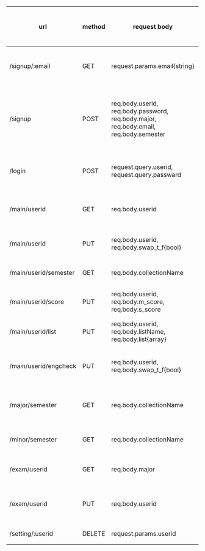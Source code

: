 | url | method | request body | description | response data type | 개발 여부 |
| --- | --- | --- | --- | --- | --- |
| /signup/:email | GET | request.params.email{string} | nodemailer 모듈로 랜덤 수 4자리 보내서 클라이언트로 4자리 전달 | {string} | O |
|  /signup | POST | req.body.userid, req.body.password, req.body.major, req.body.email, req.body.semester | 아이디 비번, 학적, 수강학기, 자격기준 점수 조건(false), 영어 졸업인증 요건,취득 학점, 전공, 교양, 이메일 기본 설정해서 회원 가입 |  |  |
| /login | POST | request.query.userid, request.query.passward | 로그인해서 접근, 자동 로그인기능 추가 | 실패시 : 404 성공시 : 리다이렉트 /main/userid |  |
| /main/userid | GET | req.body.userid | 취득 학점, 전공필수, 전공 학점, 교양 학점, 자격기준 조건 | object(array) | O |
| /main/userid | PUT | req.body.userid, req.body.swap_t_f{bool} | 영어 졸업인증 요건 true/false로 업데이트 | 리턴 없음 | O |
| /main/userid/semester | GET | req.body.collectionName | 몽고DB에 있는 timtable불러옴2019_1~2023_2 | object(array) | O |
| /main/userid/score | PUT | req.body.userid, req.body.m_score, req.body.s_score | 유저의 전체학점, 전공학점, 교양학점을 업데이트 | 리턴 없음 | O |
| /main/userid/list | PUT | req.body.userid, req.body.listName, req.body.list{array} | 유저의 전공필수, 교양필수 과목을 업데이트 | 리턴 없음 | O |
| /main/userid/engcheck | PUT | req.body.userid, req.body.swap_t_f{bool} | 유저가 영어 졸업인증 신청을 했는지 true/false로 업데이트 | 리턴 없음 | O |
| /major/semester | GET | req.body.collectionName | 몽고DB에서 timetable에 전공필수, 전공선택만 가져옴 | object(array) | O |
| /minor/semester | GET | req.body.collectionName | 몽고DB에서 timetable에 교양필수만 가져옴 | object(array) | O |
| /exam/userid | GET | req.body.major | 유저가 주간, 야간에 따라 시험 종류를 가져옴 | object(array) | O |
| /exam/userid | PUT | req.body.userid | 유저가 졸업이 가능한지 확인하는 여부 true/false로 업데이트 | 리턴 없음 | O |
| /setting/:userid | DELETE | request.params.userid | 이메일 보내고 userid 삭제 | 리턴 없음 | O |





<!-- 
| /major/semester | GET | req.user.userid(session에 담겨있음) | semester중에서 major 전필, 전선 |  |  |
| /major/need | GET | req.user.userid(session에 담겨있음) |  score collection 꺼내서 필요 전공필수 과목, 전공 학점 |  |  |
| /major | GET | req.user.userid(session에 담겨있음) | userid의 수강학기 |  |  |
| /major | PUT | req.user.userid(session에 담겨있음) | userid에 선택된 전공과목, 전공 학점이 업데이트 된다. (중복 허용X) |  |  |
| /minor/userid/semester | GET |  | semester중에서 minor 인데 c_area기준으로 카테고리 나눠서 |  |  |
| /minor/userid/need | GET |  |  score collection 꺼내서 필요 교양 카테고리, 교양 학점 |  |  |
| /minor/userid | GET |  | userid의 수강학기 |  |  |
| /minor/userid | PUT |  | userid에 선택된 교양과목, 교양 학점이 업데이트 된다. (중복 허용X) |  |  |
| /normal/userid | PUT |  | userid의 취득학점 올리기 |  |  |
| /normal/userid | GET |  | userid의 수강학기 |  |  |
| /exam/userid | GET |  | exam안에 있는 종류에 맞는 점수 |  |  |
| /exam/userid | PUT |  | userid에 있는 자격기준 점수 조건 true |  |  |
-->